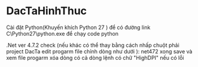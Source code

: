 # DacTaHinhThuc

Cài đặt Python(Khuyến khích Python 27 ) để có đường link C\Python27\python.exe để chạy code python

.Net ver 4.7.2 check (nếu khác có thể thay bằng cách nhấp chuột phải project DacTa edit progarm file chỉnh dòng như dưới ):
<FarmworkTarget>net472</FarmworkTarget>
xong save và xem file progarm xóa dòng có cả dòng lệnh có chữ "HighDPI" nếu có lỗi

